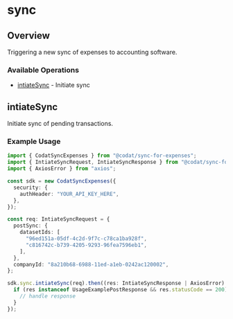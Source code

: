 # sync

## Overview

Triggering a new sync of expenses to accounting software.

### Available Operations

* [intiateSync](#intiatesync) - Initiate sync

## intiateSync

Initiate sync of pending transactions.

### Example Usage

```typescript
import { CodatSyncExpenses } from "@codat/sync-for-expenses";
import { IntiateSyncRequest, IntiateSyncResponse } from "@codat/sync-for-expenses/dist/sdk/models/operations";
import { AxiosError } from "axios";

const sdk = new CodatSyncExpenses({
  security: {
    authHeader: "YOUR_API_KEY_HERE",
  },
});

const req: IntiateSyncRequest = {
  postSync: {
    datasetIds: [
      "96ed151a-05df-4c2d-9f7c-c78ca1ba928f",
      "c816742c-b739-4205-9293-96fea7596eb1",
    ],
  },
  companyId: "8a210b68-6988-11ed-a1eb-0242ac120002",
};

sdk.sync.intiateSync(req).then((res: IntiateSyncResponse | AxiosError) => {
  if (res instanceof UsageExamplePostResponse && res.statusCode == 200) {
    // handle response
  }
});
```
